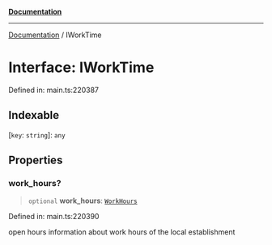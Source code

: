[**Documentation**](../README.md)

***

[Documentation](../README.md) / IWorkTime

# Interface: IWorkTime

Defined in: main.ts:220387

## Indexable

\[`key`: `string`\]: `any`

## Properties

### work\_hours?

> `optional` **work\_hours**: [`WorkHours`](../classes/WorkHours.md)

Defined in: main.ts:220390

open hours
information about work hours of the local establishment
